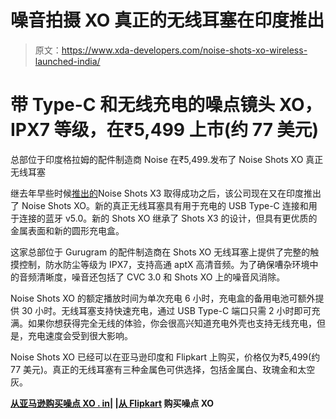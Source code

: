 # 噪音拍摄 XO 真正的无线耳塞在印度推出

> 原文：<https://www.xda-developers.com/noise-shots-xo-wireless-launched-india/>

# 带 Type-C 和无线充电的噪点镜头 XO，IPX7 等级，在₹5,499 上市(约 77 美元)

总部位于印度格拉姆的配件制造商 Noise 在₹5,499.发布了 Noise Shots XO 真正无线耳塞

继去年早些时候[推出的](https://www.xda-developers.com/noise-shots-x3-bass-wireless-earphones/)Noise Shots X3 取得成功之后，该公司现在又在印度推出了 Noise Shots XO。新的真正无线耳塞具有用于充电的 USB Type-C 连接和用于连接的蓝牙 v5.0。新的 Shots XO 继承了 Shots X3 的设计，但具有更优质的金属表面和新的圆形充电盒。

这家总部位于 Gurugram 的配件制造商在 Shots XO 无线耳塞上提供了完整的触摸控制，防水防尘等级为 IPX7，支持高通 aptX 高清音频。为了确保嘈杂环境中的音频清晰度，噪音还包括了 CVC 3.0 和 Shots XO 上的噪音风消除。

Noise Shots XO 的额定播放时间为单次充电 6 小时，充电盒的备用电池可额外提供 30 小时。无线耳塞支持快速充电，通过 USB Type-C 端口只需 2 小时即可充满。如果你想获得完全无线的体验，你会很高兴知道充电外壳也支持无线充电，但是，充电速度会受到很大影响。

Noise Shots XO 已经可以在亚马逊印度和 Flipkart 上购买，价格仅为₹5,499(约 77 美元)。真正的无线耳塞有三种金属色可供选择，包括金属白、玫瑰金和太空灰。

**[从亚马逊购买噪点 XO . in](https://www.amazon.in/Noise-Wireless-Headphones-Charging-Metallic/dp/B083SNSLZW/?tag=xdaportalin-21)| |[从 Flipkart](https://www.flipkart.com/noise-shots-xo-truly-wireless-bluetooth-headset-mic/p/itm4cbc1febcd0d5) 购买噪点 XO**